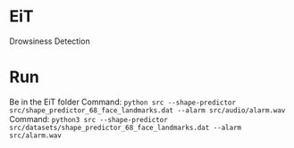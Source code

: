 # EiT
Drowsiness Detection

# Run
Be in the EiT folder
Command: `python src --shape-predictor src/shape_predictor_68_face_landmarks.dat --alarm src/audio/alarm.wav`
Command: `python3 src --shape-predictor src/datasets/shape_predictor_68_face_landmarks.dat --alarm src/alarm.wav`